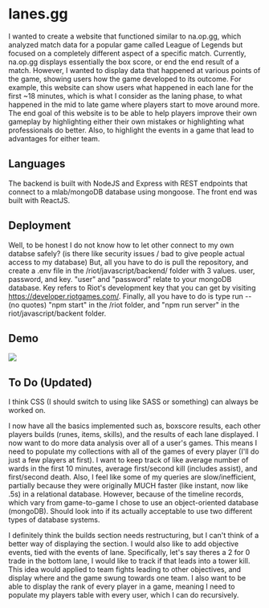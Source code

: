 # lanes.gg
I wanted to create a website that functioned similar to na.op.gg, which analyzed match data for a popular game called League of Legends but focused on a completely different aspect of a specific match. Currently, na.op.gg displays essentially the box score, or end the end result of a match. However, I wanted to display data that happened at various points of the game, showing users how the game developed to its outcome. For example, this website can show users what happened in each lane for the first ~18 minutes, which is what I consider as the laning phase, to what happened in the mid to late game where players start to move around more. The end goal of this website is to be able to help players improve their own gameplay by highlighting either their own mistakes or highlighting what professionals do better. Also, to highlight the events in a game that lead to advantages for either team.

## Languages
The backend is built with NodeJS and Express with REST endpoints that connect to a mlab/mongoDB database using mongoose. The front end was built with ReactJS.

## Deployment
Well, to be honest I do not know how to let other connect to my own databse safely? (is there like security issues / bad to give people actual access to my database) But, all you have to do is pull the repository, and create a .env file in the /riot/javascript/backend/ folder with 3 values. user, password, and key. "user" and "password" relate to your mongoDB database. Key refers to Riot's development key that you can get by visiting https://developer.riotgames.com/. Finally, all you have to do is type run -- (no quotes) "npm start" in the /riot folder, and "npm run server" in the riot/javascript/backent folder.

## Demo
![](newLane2.gif)

## To Do (Updated)
I think CSS (I should switch to using like SASS or something) can always be worked on.

I now have all the basics implemented such as, boxscore results, each other players builds (runes, items, skills), and the results
of each lane displayed. I now want to do more data analysis over all of a user's games. This means I need to populate my collections with all of the games of every player (I'll do just a few players at first). I want to keep track of like average number of wards in the first 10 minutes, average first/second kill (includes assist), and first/second death. Also, I feel like some of my queries are slow/inefficient, partially because they were originally MUCH faster (like instant, now like .5s) in a relational database. However, because of the timeline records, which vary from game-to-game I chose to use an object-oriented database (mongoDB). Should look into if its actually acceptable to use two different types of database systems.

I definitely think the builds section needs restructuring, but I can't think of a better way of displaying the section. I would also like to add objective events, tied with the events of lane. Specifically, let's say theres a 2 for 0 trade in the bottom lane, I would like to track if that leads into a tower kill. This idea would applied to team fights leading to other objectives, and display where and the game swung towards one team. I also want to be able to display the rank of every player in a game, meaning I need to populate my players table with every user, which I can do recursively.

